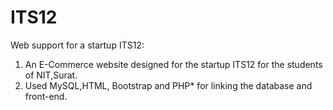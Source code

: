 # ITS12

Web support for a startup ITS12:
1. An E-Commerce website designed for the startup ITS12 for the students of NIT,Surat. 
2. Used MySQL,HTML, Bootstrap and PHP* for linking the database and front-end.
